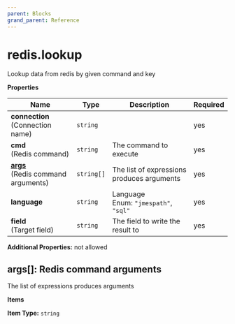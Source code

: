 ```yaml
---
parent: Blocks
grand_parent: Reference
---
```


# redis\.lookup

Lookup data from redis by given command and key


**Properties**

|Name|Type|Description|Required|
|----|----|-----------|--------|
|**connection**<br/>(Connection name)|`string`||yes|
|**cmd**<br/>(Redis command)|`string`|The command to execute<br/>|yes|
|[**args**](#args)<br/>(Redis command arguments)|`string[]`|The list of expressions produces arguments<br/>|yes|
|**language**|`string`|Language<br/>Enum: `"jmespath"`, `"sql"`<br/>|yes|
|**field**<br/>(Target field)|`string`|The field to write the result to<br/>|yes|

**Additional Properties:** not allowed  
<a name="args"></a>
## args\[\]: Redis command arguments

The list of expressions produces arguments


**Items**

**Item Type:** `string`  

